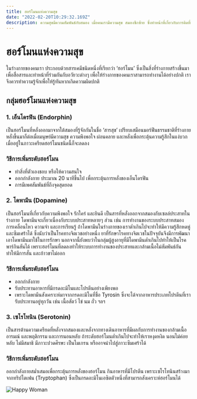 ```yaml
---
title: ฮอร์โมนแห่งความสุข
date: "2022-02-20T10:29:32.169Z"
description: ความสุขมีความสัมพันธ์กับสมอง เมื่อคนเรามีความสุข สมองซีกซ้าย ซึ่งทำหน้าที่เกี่ยวกับการคิดที่เป็นเหตุเป็นผล การวิเคราะห์ และการคำนวณ จะทำงานมากขึ้น ขณะที่เมื่อเรามีความรู้สึกในเชิงลบ หรือมีความทุกข์ สมองซีกขวาซึ่งทำหน้าที่เกี่ยวกับอารมณ์ความรู้สึก ความคิดสร้างสรรค์ จินตนาการ และศิลปะจะทำงานมากกว่า ดังนั้น คนที่มีสมองซีกซ้ายทำงานมากกว่าซีกขวา จึงมักจะเป็นคนอารมณ์ดี ยิ้มแย้ม และมีความคิดในเชิงบวก
---
```


# ฮอร์โมนแห่งความสุข

ในร่างกายของคนเรา ประกอบด้วยสารเคมีชนิดหนึ่งที่เรียกว่า ‘ฮอร์โมน’ ซึ่งเป็นสิ่งที่ร่างกายสร้างขึ้นมาเพื่อสื่อสารและทำหน้าที่ร่วมกันกับอวัยวะต่างๆ เพื่อให้ร่างกายของคนเราสามารถทำงานได้อย่างปกติ เราจึงควรทำความรู้จักเพื่อให้รู้ทันหากเกิดความผิดปกติ   

## กลุ่มฮอร์โมนแห่งความสุข
### 1. เอ็นโดรฟิน (Endorphin)
เป็นฮอร์โมนที่หลั่งออกมาจากใต้สมองที่รู้จักกันในชื่อ ‘สารสุข’ เปรียบเสมือนมอร์ฟีนธรรมชาติที่ร่างกายหลั่งขึ้นมาก็ต่อเมื่อมนุษย์มีความสุข ความพึงพอใจ ผ่อนคลาย และหลั่งเพื่อกระตุ้นความรู้สึกในแง่บวกเมื่ออยู่ในภาวะเครียดฮอร์โมนชนิดนี้ก็จะลดลง

### วิธีการเพิ่มระดับฮอร์โมน
- ทำสิ่งที่ตัวเองชอบ หรือให้ความสนใจ
- ออกกำลังกาย ประมาณ 20 นาทีขึ้นไป เพื่อกระตุ้นการหลั่งของเอ็นโดรฟิน
- การมีเพศสัมพันธ์ที่ถึงจุดสุดยอด
### 2. โดพามีน (Dopamine)
เป็นฮอร์โมนที่เกี่ยวกับความพึงพอใจ รักใคร่ และยินดี เป็นสารที่หลั่งออกจากสมองกับเซลล์ประสาทในร่างกาย โดพามีนจะเกี่ยวเนื่องกับระบบประสาทหลายๆ ส่วน เช่น การทำงานของระบบประสาทสมอง การเคลื่อนไหว ความจำ และการเรียนรู้ ถ้าโดพามีนในร่างกายของเราต่ำเกินไปจะทำให้มีความรู้สึกหดหู่และซึมเศร้าได้ ซึ่งนับว่าเป็นโรคทางจิตเวชอย่างหนึ่ง ยาที่รักษาโรคทางจิตเวชในปัจจุบันจึงมีการพัฒนาเอาโดพามีนมาใช้ในการรักษา นอกจากนี้ยังพบว่าในกลุ่มผู้สูงอายุที่มีโดพามีนต่ำเกินไปทำให้เป็นโรคพาร์กินสันได้ เพราะฮอร์โมนที่ลดลงทำให้ระบบการทำงานของประสาทและกล้ามเนื้อไม่สัมพันธ์กัน ทำให้มีการสั่น และก้าวขาไม่ออก

### วิธีการเพิ่มระดับฮอร์โมน
- ออกกำลังกาย
- รับประทานอาหารที่มีกรดอะมิโนและโปรตีนอย่างเพียงพอ 
- เพราะโดพามีนสังเคราะห์มาจากกรดอะมิโนที่ชื่อ Tyrosin ซึ่งจะได้จากอาหารประเภทโปรตีนที่เรารับประทานอยู่ทุกวัน เช่น เนื้อสัตว์ ไข่ นม ถั่ว ฯลฯ
### 3. เซโรโทนิน (Serotonin)
เป็นสารต้านความเครียดที่หลั่งจากสมองและหลั่งจากทางเดินอาหารที่มีผลกับการทำงานของกล้ามเนื้อ อารมณ์ และพฤติกรรม และการนอนหลับ ถ้าระดับฮอร์โมนต่ำเกินไปจะทำให้เราหงุดหงิด นอนไม่ค่อยหลับ ไม่มีสมาธิ มีภาวะปวดศีรษะ เป็นไมเกรน หรืออาจนำไปสู่ภาวะซึมเศร้าได้

### วิธีการเพิ่มระดับฮอร์โมน
ออกกำลังกายสม่ำเสมอเพื่อกระตุ้นการหลั่งของฮอร์โมน
กินอาหารที่มีโปรตีน เพราะเซโรโทนินสร้างมาจากทริปโตเฟน (Tryptophan) ซึ่งเป็นกรดอะมิโนเอซิตตัวหนึ่งที่สามารถสังเคราะห์ฮอร์โมนได้

![Happy Woman](./wildhappyfreewoman.png)